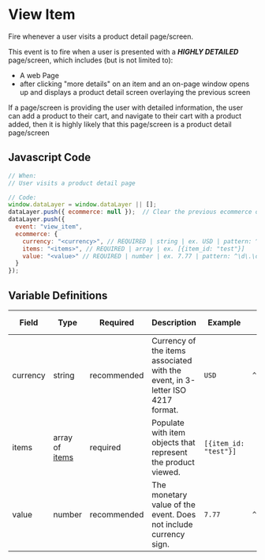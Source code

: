 # View Item

Fire whenever a user visits a product detail page/screen.

This event is to fire when a user is presented with a _**HIGHLY DETAILED**_ page/screen, which includes (but is not limited to):
- A web Page
- after clicking "more details" on an item and an on-page window opens up and displays a product detail screen overlaying the previous screen

If a page/screen is providing the user with detailed information, the user can add a product to their cart, and navigate to their cart with a product added, then it is highly likely that this page/screen is a product detail page/screen

## Javascript Code

```js
// When:
// User visits a product detail page

// Code:
window.dataLayer = window.dataLayer || [];
dataLayer.push({ ecommerce: null });  // Clear the previous ecommerce object.
dataLayer.push({
  event: "view_item",
  ecommerce: {
    currency: "<currency>", // REQUIRED | string | ex. USD | pattern: ^[A-Z]{3}$ | min. 3, max. 3
    items: "<items>", // REQUIRED | array | ex. [{item_id: "test"}]
    value: "<value>" // REQUIRED | number | ex. 7.77 | pattern: ^\d\.\d\d$ | min. 0.00
  }
});
```

## Variable Definitions

|Field|Type|Required|Description|Example|Pattern|Minimum Length|Maximum Length|Minimum|
| --- | --- | --- | --- | --- | --- | --- | --- | --- |
|currency|string|recommended|Currency of the items associated with the event, in 3-letter ISO 4217 format.|`USD`|`^[A-Z]{3}$`|`3`|`3`|
|items|array of [items](/schemas/item.md)|required|Populate with item objects that represent the product viewed.|`[{item_id: "test"}]`
|value|number|recommended|The monetary value of the event. Does not include currency sign.|`7.77`|`^\d\.\d\d$`||`100`|`0.00`|
